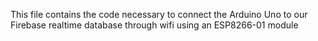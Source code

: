 This file contains the code necessary to connect the Arduino Uno to our Firebase realtime database through wifi using an ESP8266-01 module
